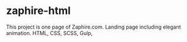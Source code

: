 # zaphire-html

This project is one page of Zaphire.com.
Landing page including elegant animation.
HTML, CSS, SCSS, Gulp, 
